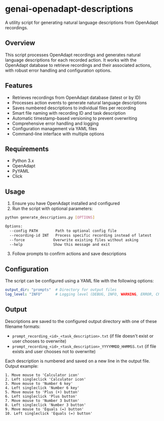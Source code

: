 # genai-openadapt-descriptions

A utility script for generating natural language descriptions from OpenAdapt recordings.

## Overview

This script processes OpenAdapt recordings and generates natural language descriptions for each recorded action. It works with the OpenAdapt database to retrieve recordings and their associated actions, with robust error handling and configuration options.

## Features

- Retrieves recordings from OpenAdapt database (latest or by ID)
- Processes action events to generate natural language descriptions
- Saves numbered descriptions to individual files per recording
- Smart file naming with recording ID and task description
- Automatic timestamp-based versioning to prevent overwriting
- Comprehensive error handling and logging
- Configuration management via YAML files
- Command-line interface with multiple options

## Requirements

- Python 3.x
- OpenAdapt
- PyYAML
- Click

## Usage

1. Ensure you have OpenAdapt installed and configured
2. Run the script with optional parameters:
```bash
python generate_descriptions.py [OPTIONS]

Options:
  --config PATH        Path to optional config file
  --recording-id INT   Process specific recording instead of latest
  --force             Overwrite existing files without asking
  --help              Show this message and exit
```
3. Follow prompts to confirm actions and save descriptions

## Configuration

The script can be configured using a YAML file with the following options:
```yaml
output_dir: "prompts"  # Directory for output files
log_level: "INFO"      # Logging level (DEBUG, INFO, WARNING, ERROR, CRITICAL)
```

## Output

Descriptions are saved to the configured output directory with one of these filename formats:
- `prompt_recording_<id>_<task_description>.txt` (if file doesn't exist or user chooses to overwrite)
- `prompt_recording_<id>_<task_description>_YYYYMMDD_HHMMSS.txt` (if file exists and user chooses not to overwrite)

Each description is numbered and saved on a new line in the output file.  
Output example:

```
1. Move mouse to 'Calculator icon'
2. Left singleclick 'Calculator icon'
3. Move mouse to 'Number 6 key'
4. Left singleclick 'Number 6 key'
5. Move mouse to 'Plus (+) button'
6. Left singleclick 'Plus button'
7. Move mouse to 'Number 3 button'
8. Left singleclick 'Number 3 button'
9. Move mouse to 'Equals (=) button'
10. Left singleclick 'Equals (=) button'
```